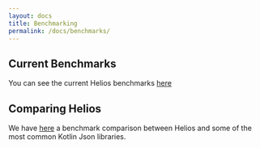 ```yaml
---
layout: docs
title: Benchmarking
permalink: /docs/benchmarks/
---
```


## Current Benchmarks

You can see the current Helios benchmarks [here](https://github.com/47deg/helios/tree/master/benchmarks/master_benchmark.json)

<fortyseven-robeen data-url="https://raw.githubusercontent.com/47deg/helios/master/benchmarks/master_benchmark.json"></fortyseven-robeen>

## Comparing Helios

We have [here](https://github.com/47deg/helios/tree/master/benchmarks/libraries_benchmark.json) a benchmark comparison
between Helios and some of the most common Kotlin Json libraries.

<fortyseven-robeen data-url="https://raw.githubusercontent.com/47deg/helios/master/benchmarks/libraries_benchmark.json"></fortyseven-robeen>
